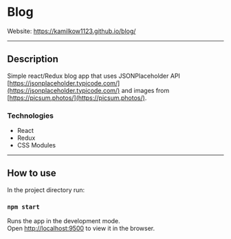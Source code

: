 # Blog

Website: https://kamilkow1123.github.io/blog/

---
## Description

Simple react/Redux blog app that uses JSONPlaceholder API [https://jsonplaceholder.typicode.com/](https://jsonplaceholder.typicode.com/) and images from [https://picsum.photos/](https://picsum.photos/).

### Technologies
- React
- Redux
- CSS Modules

---

## How to use

In the project directory run:
### ``npm start``

Runs the app in the development mode.\
Open [http://localhost:9500](http://localhost:9500) to view it in the browser.
